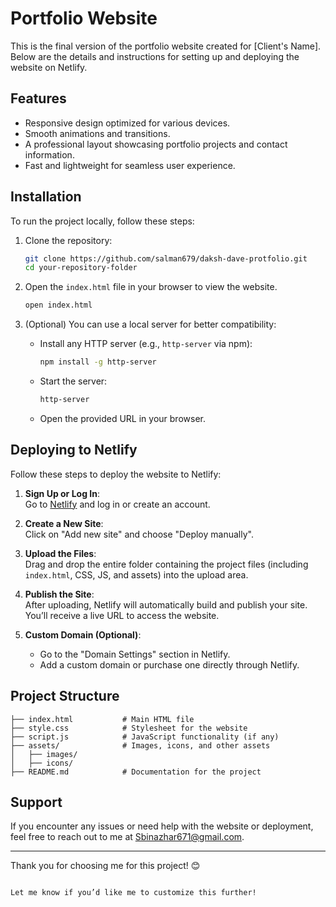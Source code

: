 
# Portfolio Website

This is the final version of the portfolio website created for [Client's Name]. Below are the details and instructions for setting up and deploying the website on Netlify.

## Features
- Responsive design optimized for various devices.
- Smooth animations and transitions.
- A professional layout showcasing portfolio projects and contact information.
- Fast and lightweight for seamless user experience.

## Installation

To run the project locally, follow these steps:

1. Clone the repository:
   ```bash
   git clone https://github.com/salman679/daksh-dave-protfolio.git
   cd your-repository-folder
   ```

2. Open the `index.html` file in your browser to view the website.

   ```bash
   open index.html
   ```

3. (Optional) You can use a local server for better compatibility:
   - Install any HTTP server (e.g., `http-server` via npm):
     ```bash
     npm install -g http-server
     ```
   - Start the server:
     ```bash
     http-server
     ```
   - Open the provided URL in your browser.

## Deploying to Netlify

Follow these steps to deploy the website to Netlify:

1. **Sign Up or Log In**:  
   Go to [Netlify](https://www.netlify.com/) and log in or create an account.

2. **Create a New Site**:  
   Click on "Add new site" and choose "Deploy manually".

3. **Upload the Files**:  
   Drag and drop the entire folder containing the project files (including `index.html`, CSS, JS, and assets) into the upload area.

4. **Publish the Site**:  
   After uploading, Netlify will automatically build and publish your site. You’ll receive a live URL to access the website.

5. **Custom Domain (Optional)**:  
   - Go to the "Domain Settings" section in Netlify.
   - Add a custom domain or purchase one directly through Netlify.

## Project Structure

```plaintext
├── index.html           # Main HTML file
├── style.css            # Stylesheet for the website
├── script.js            # JavaScript functionality (if any)
├── assets/              # Images, icons, and other assets
│   ├── images/
│   ├── icons/
├── README.md            # Documentation for the project
```

## Support

If you encounter any issues or need help with the website or deployment, feel free to reach out to me at Sbinazhar671@gmail.com.

---

Thank you for choosing me for this project! 😊
``` 

Let me know if you’d like me to customize this further!
